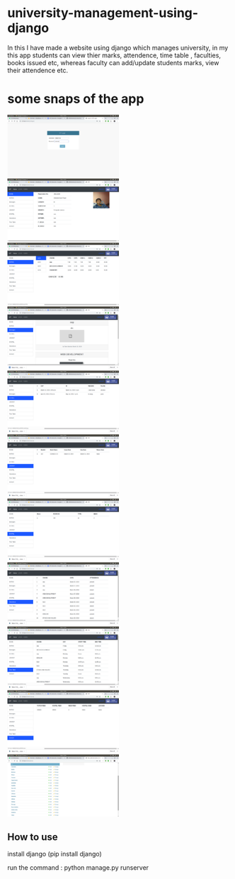 # university-management-using-django
In this I have made a website using django which manages university,  in my this app students can view thier marks, attendence, time table , faculties, books issued
etc, whereas faculty can add/update students marks, view their attendence etc.

<h1> some snaps of the app </h1>

<img src="https://github.com/Abhishek-st/university-management-using-django/blob/master/media/Screenshot%20from%202020-07-27%2012-53-38.png" width="50%" />
<img src="https://github.com/Abhishek-st/university-management-using-django/blob/master/media/Screenshot%20from%202020-07-27%2012-53-53.png" width="50%" />
<img src="https://github.com/Abhishek-st/university-management-using-django/blob/master/media/Screenshot%20from%202020-07-27%2012-53-57.png" width="50%" />
<img src="https://github.com/Abhishek-st/university-management-using-django/blob/master/media/Screenshot%20from%202020-07-27%2012-54-01.png" width="50%" />
<img src="https://github.com/Abhishek-st/university-management-using-django/blob/master/media/Screenshot%20from%202020-07-27%2012-54-03.png" width="50%" />
<img src="https://github.com/Abhishek-st/university-management-using-django/blob/master/media/Screenshot%20from%202020-07-27%2012-54-06.png" width="50%" />
<img src="https://github.com/Abhishek-st/university-management-using-django/blob/master/media/Screenshot%20from%202020-07-27%2012-54-08.png" width="50%" />
<img src="https://github.com/Abhishek-st/university-management-using-django/blob/master/media/Screenshot%20from%202020-07-27%2012-54-12.png" width="50%" />
<img src="https://github.com/Abhishek-st/university-management-using-django/blob/master/media/Screenshot%20from%202020-07-27%2012-54-15.png" width="50%" />
<img src="https://github.com/Abhishek-st/university-management-using-django/blob/master/media/Screenshot%20from%202020-07-27%2012-54-18.png" width="50%" />
<img src="https://github.com/Abhishek-st/university-management-using-django/blob/master/media/Screenshot%20from%202020-07-27%2012-54-39.png" width="50%" />

<h2> How to use </h2>
install django (pip install django)

run the command  : python manage.py runserver 

